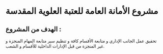 # مشروع الأمانة العامة للعتبة العلوية المقدسة
## الهدف من المشروع :
تحقيق عمل الجانب الإداري و متابعة الأقسام كافة و تنظيم سير متابعة
المهام المنجزة و غير المنجزة من قبل الإدارات الداخلية للأقسام و الشعب.